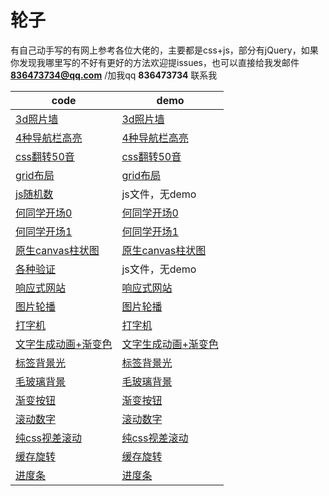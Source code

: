 # 轮子

有自己动手写的有网上参考各位大佬的，主要都是css+js，部分有jQuery，如果你发现我哪里写的不好有更好的方法欢迎提issues，也可以直接给我发邮件 **836473734@qq.com** /加我qq **836473734** 联系我

| code                                                         | demo                                                         |
| ------------------------------------------------------------ | ------------------------------------------------------------ |
| [3d照片墙](https://github.com/YuelinWang/wyl_wheel/tree/master/3d照片墙) | [3d照片墙](https://yuelinwang.github.io/wyl_wheel/3d%E7%85%A7%E7%89%87%E5%A2%99/index.html) |
| [4种导航栏高亮](https://github.com/YuelinWang/wyl_wheel/tree/master/4种导航栏高亮) | [4种导航栏高亮](https://yuelinwang.github.io/wyl_wheel/4%E7%A7%8D%E5%AF%BC%E8%88%AA%E6%A0%8F%E9%AB%98%E4%BA%AE/index.html) |
| [css翻转50音](https://github.com/YuelinWang/wyl_wheel/tree/master/css翻转50音) | [css翻转50音](https://yuelinwang.github.io/wyl_wheel/css%E7%BF%BB%E8%BD%AC50%E9%9F%B3/index.html) |
| [grid布局](https://github.com/YuelinWang/wyl_wheel/tree/master/grid布局) | [grid布局](https://yuelinwang.github.io/wyl_wheel/grid%E5%B8%83%E5%B1%80/index.html) |
| [js随机数](https://github.com/YuelinWang/wyl_wheel/tree/master/js随机数) | js文件，无demo                                               |
| [何同学开场0](https://github.com/YuelinWang/wyl_wheel/tree/master/何同学开场0) | [何同学开场0](https://yuelinwang.github.io/wyl_wheel/%E4%BD%95%E5%90%8C%E5%AD%A6%E5%BC%80%E5%9C%BA0/index.html) |
| [何同学开场1](https://github.com/YuelinWang/wyl_wheel/tree/master/何同学开场1) | [何同学开场1](https://yuelinwang.github.io/wyl_wheel/%E4%BD%95%E5%90%8C%E5%AD%A6%E5%BC%80%E5%9C%BA1/index.html) |
| [原生canvas柱状图](https://github.com/YuelinWang/wyl_wheel/tree/master/原生canvas柱状图) | [原生canvas柱状图](https://yuelinwang.github.io/wyl_wheel/%E5%8E%9F%E7%94%9Fcanvas%E6%9F%B1%E7%8A%B6%E5%9B%BE/index.html) |
| [各种验证](https://github.com/YuelinWang/wyl_wheel/tree/master/各种验证) | js文件，无demo                                               |
| [响应式网站](https://github.com/YuelinWang/wyl_wheel/tree/master/响应式网站) | [响应式网站](https://yuelinwang.github.io/wyl_wheel/%E5%93%8D%E5%BA%94%E5%BC%8F%E7%BD%91%E7%AB%99/index.html) |
| [图片轮播](https://github.com/YuelinWang/wyl_wheel/tree/master/图片轮播) | [图片轮播](https://yuelinwang.github.io/wyl_wheel/%E5%9B%BE%E7%89%87%E8%BD%AE%E6%92%AD/index.html) |
| [打字机](https://github.com/YuelinWang/wyl_wheel/tree/master/打字机) | [打字机](https://yuelinwang.github.io/wyl_wheel/%E6%89%93%E5%AD%97%E6%9C%BA/index.html) |
| [文字生成动画+渐变色](https://github.com/YuelinWang/wyl_wheel/tree/master/文字生成动画%2B渐变色) | [文字生成动画+渐变色](https://yuelinwang.github.io/wyl_wheel/%E6%96%87%E5%AD%97%E7%94%9F%E6%88%90%E5%8A%A8%E7%94%BB+%E6%B8%90%E5%8F%98%E8%89%B2/index.html) |
| [标签背景光](https://github.com/YuelinWang/wyl_wheel/tree/master/标签背景光) | [标签背景光](https://yuelinwang.github.io/wyl_wheel/%E6%A0%87%E7%AD%BE%E8%83%8C%E6%99%AF%E5%85%89/index.html) |
| [毛玻璃背景](https://github.com/YuelinWang/wyl_wheel/tree/master/毛玻璃背景) | [毛玻璃背景](https://yuelinwang.github.io/wyl_wheel/%E6%AF%9B%E7%8E%BB%E7%92%83%E8%83%8C%E6%99%AF/index.html) |
| [渐变按钮](https://github.com/YuelinWang/wyl_wheel/tree/master/渐变按钮) | [渐变按钮](https://yuelinwang.github.io/wyl_wheel/%E6%B8%90%E5%8F%98%E6%8C%89%E9%92%AE/index.html) |
| [滚动数字](https://github.com/YuelinWang/wyl_wheel/tree/master/滚动数字) | [滚动数字](https://yuelinwang.github.io/wyl_wheel/%E6%BB%9A%E5%8A%A8%E6%95%B0%E5%AD%97/index.html) |
| [纯css视差滚动](https://github.com/YuelinWang/wyl_wheel/tree/master/纯css视差滚动) | [纯css视差滚动](https://yuelinwang.github.io/wyl_wheel/%E7%BA%AFcss%E8%A7%86%E5%B7%AE%E6%BB%9A%E5%8A%A8/index.html) |
| [缓存旋转](https://github.com/YuelinWang/wyl_wheel/tree/master/缓存旋转) | [缓存旋转](https://yuelinwang.github.io/wyl_wheel/%E7%BC%93%E5%AD%98%E6%97%8B%E8%BD%AC/index.html) |
| [进度条](https://github.com/YuelinWang/wyl_wheel/tree/master/进度条) | [进度条](https://yuelinwang.github.io/wyl_wheel/%E8%BF%9B%E5%BA%A6%E6%9D%A1/index.html) |

